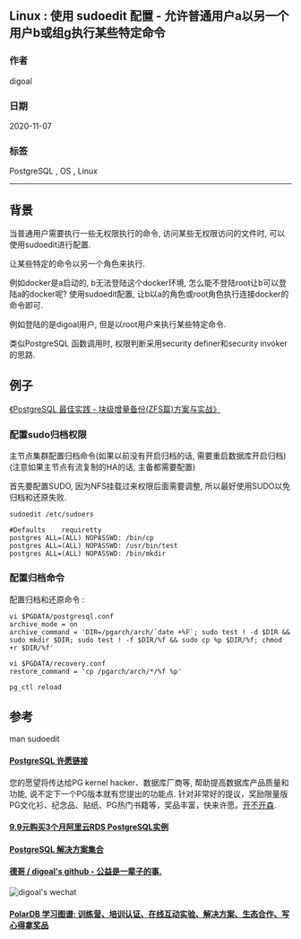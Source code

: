 ## Linux : 使用 sudoedit 配置 - 允许普通用户a以另一个用户b或组g执行某些特定命令      
        
### 作者        
digoal        
        
### 日期        
2020-11-07        
        
### 标签        
PostgreSQL , OS , Linux        
        
----        
        
## 背景       
当普通用户需要执行一些无权限执行的命令, 访问某些无权限访问的文件时, 可以使用sudoedit进行配置.      
    
让某些特定的命令以另一个角色来执行.    
  
例如docker是a启动的, b无法登陆这个docker环境, 怎么能不登陆root让b可以登陆a的docker呢?  使用sudoedit配置, 让b以a的角色或root角色执行连接docker的命令即可.   
    
例如登陆的是digoal用户, 但是以root用户来执行某些特定命令.       
    
类似PostgreSQL 函数调用时, 权限判断采用security definer和security invoker的思路.      
    
## 例子    
    
[《PostgreSQL 最佳实践 - 块级增量备份(ZFS篇)方案与实战》](../201608/20160823_05.md)      
    
### 配置sudo归档权限      
主节点集群配置归档命令(如果以前没有开启归档的话, 需要重启数据库开启归档)  (注意如果主节点有流复制的HA的话, 主备都需要配置)        
        
首先要配置SUDO, 因为NFS挂载过来权限后面需要调整, 所以最好使用SUDO以免归档和还原失败.        
      
```      
sudoedit /etc/sudoers        
    
#Defaults    requiretty        
postgres ALL=(ALL) NOPASSWD: /bin/cp        
postgres ALL=(ALL) NOPASSWD: /usr/bin/test        
postgres ALL=(ALL) NOPASSWD: /bin/mkdir        
```      
        
### 配置归档命令      
配置归档和还原命令 :         
      
```      
vi $PGDATA/postgresql.conf        
archive_mode = on        
archive_command = 'DIR=/pgarch/arch/`date +%F`; sudo test ! -d $DIR && sudo mkdir $DIR; sudo test ! -f $DIR/%f && sudo cp %p $DIR/%f; chmod +r $DIR/%f'        
        
vi $PGDATA/recovery.conf        
restore_command = 'cp /pgarch/arch/*/%f %p'        
        
pg_ctl reload        
```      
    
    
    
## 参考    
man sudoedit     
    
    
        
  
#### [PostgreSQL 许愿链接](https://github.com/digoal/blog/issues/76 "269ac3d1c492e938c0191101c7238216")
您的愿望将传达给PG kernel hacker、数据库厂商等, 帮助提高数据库产品质量和功能, 说不定下一个PG版本就有您提出的功能点. 针对非常好的提议，奖励限量版PG文化衫、纪念品、贴纸、PG热门书籍等，奖品丰富，快来许愿。[开不开森](https://github.com/digoal/blog/issues/76 "269ac3d1c492e938c0191101c7238216").  
  
  
#### [9.9元购买3个月阿里云RDS PostgreSQL实例](https://www.aliyun.com/database/postgresqlactivity "57258f76c37864c6e6d23383d05714ea")
  
  
#### [PostgreSQL 解决方案集合](https://yq.aliyun.com/topic/118 "40cff096e9ed7122c512b35d8561d9c8")
  
  
#### [德哥 / digoal's github - 公益是一辈子的事.](https://github.com/digoal/blog/blob/master/README.md "22709685feb7cab07d30f30387f0a9ae")
  
  
![digoal's wechat](../pic/digoal_weixin.jpg "f7ad92eeba24523fd47a6e1a0e691b59")
  
  
#### [PolarDB 学习图谱: 训练营、培训认证、在线互动实验、解决方案、生态合作、写心得拿奖品](https://www.aliyun.com/database/openpolardb/activity "8642f60e04ed0c814bf9cb9677976bd4")
  
